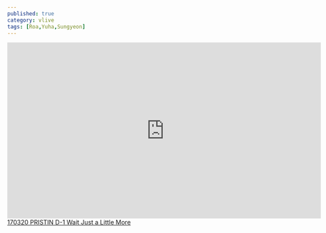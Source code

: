 ```yaml
---
published: true
category: vlive
tags: [Roa,Yuha,Sungyeon]
---
```

<iframe src="http://www.vlive.tv/embed/25407" frameborder="no" scrolling="no" marginwidth="0" marginheight="0" WIDTH="720" HEIGHT="405" allowfullscreen></iframe><br /><a href="" target="_blank">170320 PRISTIN D-1 Wait Just a Little More</a>